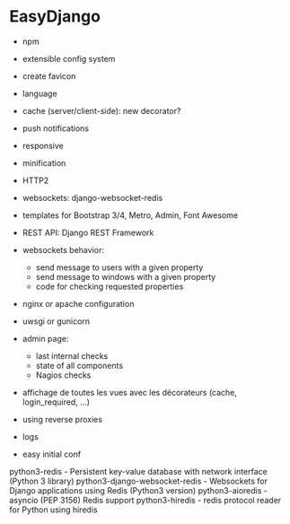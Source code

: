 EasyDjango
==========

  * npm
  

  * extensible config system

  * create favicon
  * language
  * cache (server/client-side): new decorator?
  * push notifications
  * responsive
  * minification
  * HTTP2
  * websockets: django-websocket-redis
  * templates for Bootstrap 3/4, Metro, Admin, Font Awesome
  * REST API: Django REST Framework
   
  * websockets behavior:
    * send message to users with a given property
    * send message to windows with a given property
    * code for checking requested properties
    
  * nginx or apache configuration
  * uwsgi or gunicorn
  
  * admin page:
    * last internal checks
    * state of all components
    * Nagios checks
    
  * affichage de toutes les vues avec les décorateurs (cache, login_required, …)
  * using reverse proxies
  * logs
  * easy initial conf

python3-redis - Persistent key-value database with network interface (Python 3 library)
python3-django-websocket-redis - Websockets for Django applications using Redis (Python3 version)
python3-aioredis - asyncio (PEP 3156) Redis support
python3-hiredis - redis protocol reader for Python using hiredis
